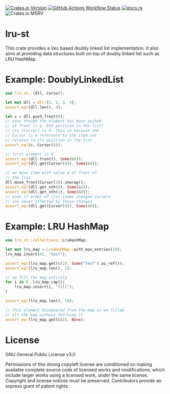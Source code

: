 [![Crates.io Version](https://img.shields.io/crates/v/lru-st?style=for-the-badge)](https://crates.io/crates/lru-st)
[![GitHub Actions Workflow Status](https://img.shields.io/github/actions/workflow/status/qjerome/lru-st/rust.yml?style=for-the-badge)](https://github.com/qjerome/lru-st/actions/workflows/rust.yml)
[![docs.rs](https://img.shields.io/docsrs/lru-st?style=for-the-badge&logo=docs.rs&color=blue)](https://docs.rs/lru-st)
![Crates.io MSRV](https://img.shields.io/crates/msrv/lru-st?style=for-the-badge)

<!-- cargo-rdme start -->

# lru-st

This crate provides a Vec based doubly linked list implementation.
It also aims at providing data structures built on top of
doubly linked list such as LRU HashMap.

# Example: DoublyLinkedList

```rust
use lru_st::{dll, Cursor};

let mut dll = dll![1, 2, 3, 4];
assert_eq!(dll.len(), 4);

let c = dll.push_front(0);
// even though the element has been pushed
// at front (i.e. 0th position in the list)
// its [Cursor] is 4. This is because the
// Cursor is a reference to the item not
// related to its position in the list.
assert_eq!(c, Cursor(4));

// first element is 0
assert_eq!(dll.front(), Some(&0));
assert_eq!(dll.get(Cursor(4)), Some(&0));

// we move item with value 4 at front of
// the list
dll.move_front(Cursor(3)).unwrap();
assert_eq!(dll.get_nth(0), Some(&4));
assert_eq!(dll.get_nth(1), Some(&0));
// even if order of list items changed cursors
// are never affected by those changes
assert_eq!(dll.get(Cursor(4)), Some(&0));
```

# Example: LRU HashMap

```rust
use lru_st::collections::LruHashMap;

let mut lru_map = LruHashMap::with_max_entries(10);
lru_map.insert(42, "test");

assert_eq!(lru_map.get(&42), Some("test").as_ref());
assert_eq!(lru_map.len(), 1);

// we fill the map entirely
for i in 0..lru_map.cap(){
    lru_map.insert(i, "fill");
}

assert_eq!(lru_map.len(), 10);

// this element disapeared from the map as we filled
// all the map without fetching it
assert_eq!(lru_map.get(&42), None);
```

<!-- cargo-rdme end -->

# License

GNU General Public License v3.0

Permissions of this strong copyleft license are conditioned on making available complete source code 
of licensed works and modifications, which include larger works using a licensed work, under the 
same license. Copyright and license notices must be preserved. Contributors provide an express grant
of patent rights.
